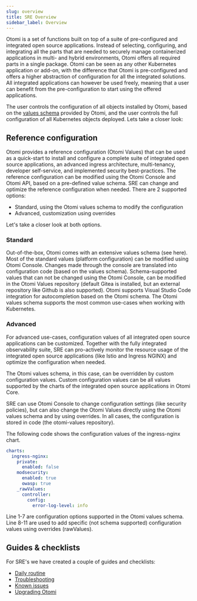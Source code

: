 ```yaml
---
slug: overview
title: SRE Overview
sidebar_label: Overview
---
```


Otomi is a set of functions built on top of a suite of pre-configured and integrated open source applications. Instead of selecting, configuring, and integrating all the parts that are needed to securely manage containerized applications in multi- and hybrid environments, Otomi offers all required parts in a single package. Otomi can be seen as any other Kubernetes application or add-on, with the difference that Otomi is pre-configured and offers a higher abstraction of configuration for all the integrated solutions. All integrated applications can however be used freely, meaning that a user can benefit from the pre-configuration to start using the offered applications.

The user controls the configuration of all objects installed by Otomi, based on the [values schema](https://github.com/redkubes/otomi-core/blob/main/values-schema.yaml) provided by Otomi, and the user controls the full configuration of all Kubernetes objects deployed. Lets take a closer look:

## Reference configuration

Otomi provides a reference configuration (Otomi Values) that can be used as a quick-start to install and configure a complete suite of integrated open source applications, an advanced ingress architecture, multi-tenancy, developer self-service, and implemented security best-practices. The reference configuration can be modified using the Otomi Console and Otomi API, based on a pre-defined value schema. SRE can change and optimize the reference configuration when needed. There are 2 supported options:

- Standard, using the Otomi values schema to modify the configuration
- Advanced, customization using overrides

Let's take a closer look at both options.

### Standard

Out-of-the-box, Otomi comes with an extensive values schema (see here). Most of the standard values (platform configuration) can be modified using Otomi Console. Changes made through the console are translated into configuration code (based on the values schema). Schema-supported values that can not be changed using the Otomi Console, can be modified in the Otomi Values repository (default Gitea is installed, but an external repository like Github is also supported). Otomi supports Visual Studio Code integration for autocompletion based on the Otomi schema. The Otomi values schema supports the most common use-cases when working with Kubernetes.

### Advanced

For advanced use-cases, configuration values of all integrated open source applications can be customized. Together with the fully integrated observability suite, SRE can pro-actively monitor the resource usage of the integrated open source applications (like Istio and Ingress NGINX) and optimize the configuration when needed.

The Otomi values schema, in this case, can be overridden by custom configuration values. Custom configuration values can be all values supported by the charts of the integrated open source applications in Otomi Core.

SRE can use Otomi Console to change configuration settings (like security policies), but can also change the Otomi Values directly using the Otomi values schema and by using overrides. In all cases, the configuration is stored in code (the otomi-values repository).

The following code shows the configuration values of the ingress-nginx chart.

```yaml
charts:
  ingress-nginx:
    private:
      enabled: false
    modsecurity:
      enabled: true
      owasp: true
    _rawValues:
      controller:
        config:
          error-log-level: info
```

Line 1-7 are configuration options supported in the Otomi values schema. Line 8-11 are used to add specific (not schema supported) configuration values using overrides (rawValues).

## Guides & checklists

For SRE's we have created a couple of guides and checklists:

- [Daily routine](daily)
- [Troubleshooting](troubleshooting)
- [Known issues](/docs/sre/known-issues/)
- [Upgrading Otomi](upgrades)
